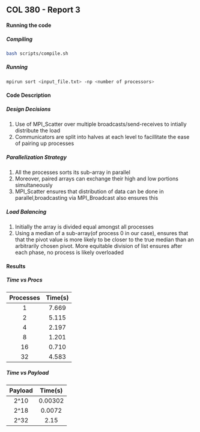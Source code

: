 ## COL 380 - Report 3

#### Running the code

##### Compiling

```bash
bash scripts/compile.sh
```

##### Running

```bash
mpirun sort <input_file.txt> -np <number of processors>
```



#### Code Description

##### Design Decisions 

  1. Use of MPI_Scatter over multiple broadcasts/send-receives to intially distribute the load
  2. Communicators are split into halves at each level to facillitate the ease of pairing up processes

##### Parallelization Strategy

  1. All the processes sorts its sub-array in parallel
  2. Moreover, paired arrays can exchange their high and low portions simultaneously
  3. MPI_Scatter ensures that distribution of data can be done in parallel,broadcasting via MPI_Broadcast also ensures this

##### Load Balancing 

  1. Initially the array is divided equal amongst all processes
  2. Using a median of a sub-array(of process 0 in our case), ensures that that the pivot value is more likely to be closer to the true median than an arbitrarily chosen pivot. More equitable division of list ensures after each phase, no process is likely overloaded

#### Results

##### **Time vs Procs**

| Processes | Time(s) |
| :-------: | :-----: |
|     1     |  7.669  |
|     2     |  5.115  |
|     4     |  2.197  |
|     8     |  1.201  |
|    16     |  0.710  |
|    32     |  4.583  |

##### Time vs Payload

| Payload | Time(s) |
| :-----: | :-----: |
|  2^10   | 0.00302 |
|  2^18   | 0.0072  |
|  2^32   |  2.15   |
